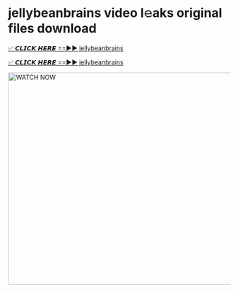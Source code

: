 # jellybeanbrains video l𝚎aks original files download

<p><a href="https://mediafirer.com/jellybeanbrains&ref=titik" rel="nofollow">✅ 𝘾𝙇𝙄𝘾𝙆 𝙃𝙀𝙍𝙀 ==►► jellybeanbrains</a></p>

<p><a href="https://mediafirer.com/jellybeanbrains&ref=titik" rel="nofollow">✅ 𝘾𝙇𝙄𝘾𝙆 𝙃𝙀𝙍𝙀 ==►► jellybeanbrains</a></p>

<p><a rel="nofollow" title="WATCH NOW" href="https://mediafirer.com/jellybeanbrains&ref=titik"><img border="jellybeanbrains" height="480" width="854" title="WATCH NOW" alt="WATCH NOW" src="https://i.imgur.com/WiGg2rx.gif"></a></p>